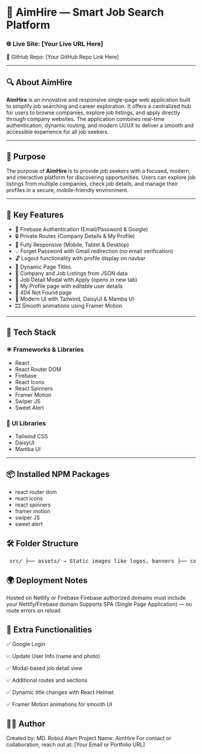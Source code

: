 # 🎯 AimHire — Smart Job Search Platform

### 🌐 Live Site: [Your Live URL Here]  
📂 GitHub Repo: [Your GitHub Repo Link Here]

---

## 🔍 About AimHire

**AimHire** is an innovative and responsive single-page web application built to simplify job searching and career exploration. It offers a centralized hub for users to browse companies, explore job listings, and apply directly through company websites. The application combines real-time authentication, dynamic routing, and modern UI/UX to deliver a smooth and accessible experience for all job seekers.

---

## 🎯 Purpose

The purpose of **AimHire** is to provide job seekers with a focused, modern, and interactive platform for discovering opportunities. Users can explore job listings from multiple companies, check job details, and manage their profiles in a secure, mobile-friendly environment.

---

## 🚀 Key Features

- 🔐 Firebase Authentication (Email/Password & Google)
- 🔒 Private Routes (Company Details & My Profile)
- 📱 Fully Responsive (Mobile, Tablet & Desktop)
- 💡 Forget Password with Gmail redirection (no email verification)
- 🔓 Logout functionality with profile display on navbar
- 🧭 Dynamic Page Titles
- 🏢 Company and Job Listings from JSON data
- 📄 Job Detail Modal with Apply (opens in new tab)
- 👤 My Profile page with editable user details
- 🚫 404 Not Found page
- 🎨 Modern UI with Tailwind, DaisyUI & Mamba UI
- 🎞️ Smooth animations using Framer Motion

---

## 🧰 Tech Stack

### ⚛️ Frameworks & Libraries

- React
- React Router DOM
- Firebase
- React Icons
- React Spinners
- Framer Motion
- Swiper JS
- Sweet Alert

### 🎨 UI Libraries

- Tailwind CSS
- DaisyUI
- Mamba UI

---

## 📦 Installed NPM Packages

- react router dom
- react icons
- react spinners
- framer motion
- swiper JS
- sweet alert


## 🛠️ Folder Structure
<pre> src/ ├── assets/ → Static images like logos, banners ├── components/ → Reusable UI components (Navbar, Footer, Modal, etc.) ├── context/ → Firebase authentication context (AuthProvider) ├── layouts/ → Layouts like MainLayout, PrivateRoute ├── pages/ │ ├── Auth/ → Login, Register, ForgetPassword │ ├── Company/ → CompanyDetails page (Private Route) │ ├── Home/ → Home, Hero, HowItWorks, Companies sections │ ├── Profile/ → MyProfile, UpdateProfile (Private Routes) │ └── NotFound/ → 404 Not Found page ├── routes/ → All app routes defined using React Router ├── App.jsx → Main application wrapper ├── main.jsx → Entry point (ReactDOM render) ├── index.css → Global and Tailwind/DaisyUI styles </pre>

## 🌍 Deployment Notes
Hosted on Netlify or Firebase
Firebase authorized domains must include your Netlify/Firebase domain
Supports SPA (Single Page Application) — no route errors on reload

## 🧪 Extra Functionalities
✅ Google Login

✅ Update User Info (name and photo)

✅ Modal-based job detail view

✅ Additional routes and sections

✅ Dynamic title changes with React Helmet

✅ Framer Motion animations for smooth UI


## 🧑‍💻 Author
Created by: MD. Robiul Alam
Project Name: AimHire
For contact or collaboration, reach out at: [Your Email or Portfolio URL]